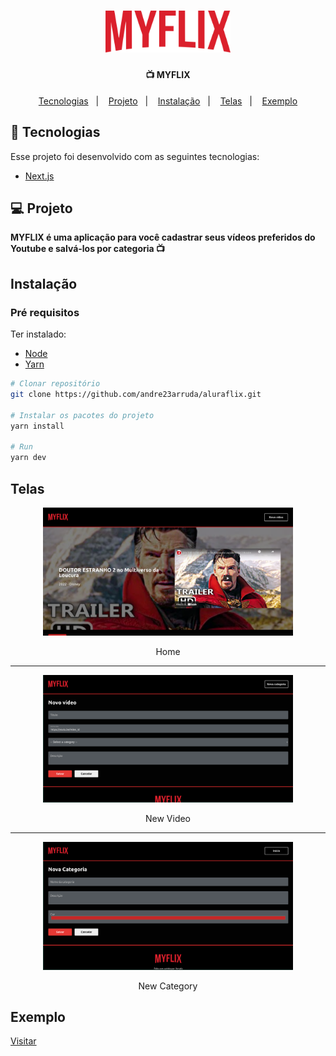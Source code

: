 <h1 align="center">
    <a href="https://aluraflix-andre23arruda.vercel.app" target="_blank">
        <img alt="MYFLIX" src="./.github/logo.svg" width="200px" />
    </a>
</h1>

<h4 align="center">
  📺 MYFLIX
</h4>


<p align="center">
  <a href="#-tecnologias">Tecnologias</a>&nbsp;&nbsp;&nbsp;|&nbsp;&nbsp;&nbsp;
  <a href="#-projeto">Projeto</a>&nbsp;&nbsp;&nbsp;|&nbsp;&nbsp;&nbsp;
  <a href="#instalação">Instalação</a>&nbsp;&nbsp;&nbsp;|&nbsp;&nbsp;&nbsp;
  <a href="#telas">Telas</a>&nbsp;&nbsp;&nbsp;|&nbsp;&nbsp;&nbsp;
  <a href="#exemplo">Exemplo</a>
</p>


## 🚀 Tecnologias

Esse projeto foi desenvolvido com as seguintes tecnologias:

- [Next.js](https://nextjs.org/)


## 💻 Projeto
**MYFLIX é uma aplicação para você cadastrar seus vídeos preferidos do Youtube e salvá-los por categoria  📺**

## Instalação
### Pré requisitos
Ter instalado:
- [Node](https://nodejs.org/en/download/)
- [Yarn](https://classic.yarnpkg.com/en/docs/install/)

```sh
# Clonar repositório
git clone https://github.com/andre23arruda/aluraflix.git

# Instalar os pacotes do projeto
yarn install

# Run
yarn dev
```

## Telas
<div align="center">
    <img alt="Home" title="Home" src="./.github/home.png" width="400px" />
</div>
<p align="center">Home</p>
<hr>

<div align="center">
    <img alt="New Video" title="New Video" src="./.github/new-video.png" width="400px" />
</div>
<p align="center">New Video</p>
<hr>

<div align="center">
    <img alt="New Category" title="New Category" src="./.github/new-category.png" width="400px" />
</div>
<p align="center">New Category</p>


## Exemplo
<a href="https://aluraflix-andre23arruda.vercel.app" target="_blank">Visitar</a>
